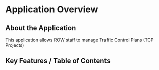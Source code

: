 # Application Overview

## About the Application

This application allows ROW staff to manage Traffic Control Plans \(TCP Projects\)

## Key Features / Table of Contents

